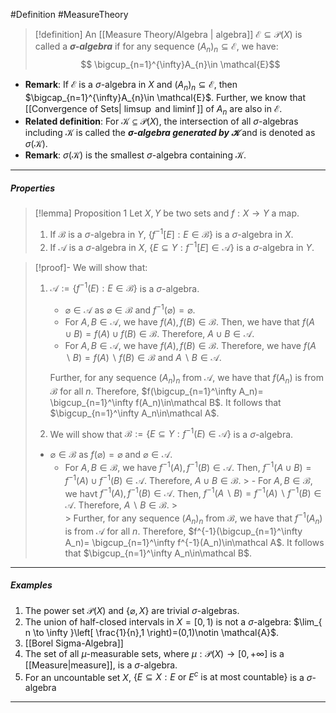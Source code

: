 #Definition #MeasureTheory 

> [!definition]
> An [[Measure Theory/Algebra | algebra]] $\mathcal{ E}\subseteq \mathcal{P}(X)$ is called a ***$\sigma$-algebra*** if for any sequence $(A_{n})_{n}\subseteq \mathcal{E}$, we have: $$ \bigcup_{n=1}^{\infty}A_{n}\in \mathcal{E}$$

- **Remark**: If $\mathcal{ E}$ is a $\sigma$-algebra in $X$ and $(A_{n})_{n}\subseteq \mathcal{ E}$, then $\bigcap_{n=1}^{\infty}A_{n}\in \mathcal{E}$. Further, we know that [[Convergence of Sets| $\limsup$ and $\liminf$]] of $A_{n}$ are also in $\mathcal{ E}$.
- **Related definition**: For $\mathcal{ K}\subseteq \mathcal{ P}(X)$, the intersection of all $\sigma$-algebras including $\mathcal{ K}$ is called the ***$\sigma$-algebra generated by $\mathcal{ K}$*** and is denoted as $\sigma(\mathcal{K})$.
- **Remark**: $\sigma(\mathcal{K})$ is the smallest $\sigma$-algebra containing $\mathcal{K}$.
---
##### Properties
> [!lemma] Proposition 1
> Let $X,Y$ be two sets and $f:X\to Y$ a map. 
> 1. If $\mathcal{B}$ is a $\sigma$-algebra in $Y$, $\{ f^{-1}[E]: E\in \mathcal{B} \}$ is a $\sigma$-algebra in $X$.
> 2. If $\mathcal{A}$ is a $\sigma$-algebra in $X$, $\{ E\subseteq Y:f^{-1}[E]\in\mathcal{A} \}$ is a $\sigma$-algebra in $Y$.

> [!proof]-
> We will show that:
> 1. $\mathcal A:=\{f^{-1}(E):E\in\mathcal B\}$ is a $\sigma$-algebra.
>    - $\varnothing\in \mathcal A$ as $\varnothing \in \mathcal B$ and $f^{-1}(\varnothing)=\varnothing$.
>    - For $A,B\in\mathcal A$, we have $f(A),f(B)\in \mathcal B$. Then, we have that $f(A\cup B)=f(A)\cup f(B)\in\mathcal B$. Therefore, $A\cup B\in\mathcal A$.
>    - For $A,B\in \mathcal A$, we have $f(A),f(B)\in\mathcal B$. Therefore, we have $f(A\backslash B)=f(A)\backslash f(B)\in\mathcal B$ and $A\backslash B\in \mathcal A$.
> 
>    Further, for any sequence $(A_n)_n$ from $\mathcal A$, we have that $f(A_n)$ is from $\mathcal B$ for all $n$. Therefore, $f(\bigcup_{n=1}^\infty A_n)= \bigcup_{n=1}^\infty f(A_n)\in\mathcal B$. It follows that $\bigcup_{n=1}^\infty A_n\in\mathcal A$.
> 2. We will show that $\mathcal B:=\{E\subseteq Y:f^{-1}(E)\in\mathcal A\}$ is a $\sigma$-algebra.
> 	- $\varnothing\in\mathcal B$ as $f(\varnothing)=\varnothing$ and $\varnothing\in\mathcal A$.
   > 	 - For $A,B\in \mathcal B$, we have $f^{-1}(A),f^{-1}(B)\in\mathcal A$. Then, $f^{-1}(A\cup B)=f^{-1}(A)\cup f^{-1}(B)\in\mathcal A$. Therefore, $A\cup B\in\mathcal B$.
    > 	- For $A,B\in\mathcal B$, we havt $f^{-1}(A),f^{-1}(B)\in\mathcal A$. Then, $f^{-1}(A\backslash B)=f^{-1}(A)\backslash f^{-1}(B)\in\mathcal A$. Therefore, $A\backslash B\in\mathcal B$.
    > 	
    > 	Further, for any sequence $(A_n)_n$ from $\mathcal B$, we have that $f^{-1}(A_n)$ is from $\mathcal A$ for all $n$. Therefore, $f^{-1}(\bigcup_{n=1}^\infty A_n)= \bigcup_{n=1}^\infty f^{-1}(A_n)\in\mathcal A$. It follows that $\bigcup_{n=1}^\infty A_n\in\mathcal B$.

---
##### Examples
1. The power set $\mathcal{P}(X)$ and $\{ \varnothing,X \}$ are trivial $\sigma$-algebras.
2. The union of half-closed intervals in $X=[0,1)$ is not a $\sigma$-algebra: $\lim_{ n \to \infty }\left[  \frac{1}{n},1 \right)=(0,1)\notin \mathcal{A}$.
3. [[Borel Sigma-Algebra]]
4. The set of all $\mu$-measurable sets, where $\mu: \mathcal{ P}(X)\to[0,+\infty]$ is a [[Measure|measure]], is a $\sigma$-algebra.
5. For an uncountable set $X$, $\{ E\subseteq X:E \text{ or }E^c \text{ is at most countable} \}$ is a $\sigma$-algebra
---

